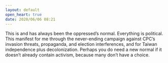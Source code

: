 ```yaml
---
layout: default
open_heart: true
date: 2020/06/06 08:21
---
```


This is and has always been the oppressed’s normal. Everything is political. This manifest for me through the never-ending campaign against CPC’s invasion threats, propaganda, and election interferences, and for Taiwan independence plus decolonization. Perhaps you do need a new normal if it doesn’t already contain activism, because many don’t have a choice.
